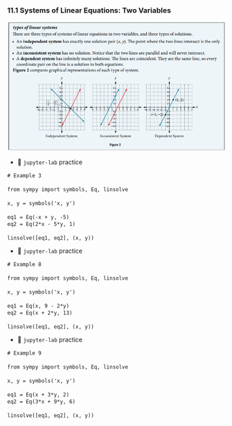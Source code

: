 ### 11.1 Systems of Linear Equations: Two Variables

![Summary 1](./ch11-01-sum1.png)


- 🎯 `jupyter-lab` practice

``` 
# Example 3

from sympy import symbols, Eq, linsolve

x, y = symbols('x, y')

eq1 = Eq(-x + y, -5)
eq2 = Eq(2*x - 5*y, 1)

linsolve([eq1, eq2], (x, y))
```


- 🎯 `jupyter-lab` practice

``` 
# Example 8

from sympy import symbols, Eq, linsolve

x, y = symbols('x, y')

eq1 = Eq(x, 9 - 2*y)
eq2 = Eq(x + 2*y, 13)

linsolve([eq1, eq2], (x, y))
```

- 🎯 `jupyter-lab` practice

``` 
# Example 9

from sympy import symbols, Eq, linsolve

x, y = symbols('x, y')

eq1 = Eq(x + 3*y, 2)
eq2 = Eq(3*x + 9*y, 6)

linsolve([eq1, eq2], (x, y))
```